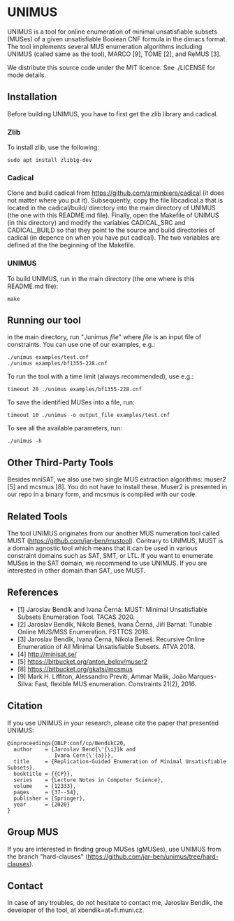 # UNIMUS
UNIMUS is a  tool for online enumeration of minimal unsatisfiable subsets (MUSes) of a given unsatisfiable Boolean CNF formula in the dimacs format. The tool implements several MUS enumeration algorithms including UNIMUS (called same as the tool), MARCO [9], TOME [2], and ReMUS [3]. 

We distribute this source code under the MIT licence. See ./LICENSE for mode details.

## Installation
Before building UNIMUS, you have to first get the zlib library and cadical. 

### Zlib
To install zlib, use the following:
```
sudo apt install zlib1g-dev
```

### Cadical
Clone and build cadical from https://github.com/arminbiere/cadical (it does not matter where you put it). 
Subsequently, copy the file libcadical.a that is located in the cadical/build/ directory into the main directory of UNIMUS (the one with this README.md file). 
Finally, open the Makefile of UNIMUS (in this directory) and modify the variables CADICAL_SRC and CADICAL_BUILD so that they point to the source and build directories of cadical (in depence on when you have put cadical). The two variables are defined at the the beginning of the Makefile. 

### UNIMUS
To build UNIMUS, run in the main directory (the one where is this README.md file):
```
make
```

## Running our tool
in the main directory, run "./unimus _file_" where _file_ is an input file of constraints. You can use one of our examples, e.g.:
```
./unimus examples/test.cnf
./unimus examples/bf1355-228.cnf
```
To run the tool with a time limit (always recommended), use e.g.:
```
timeout 20 ./unimus examples/bf1355-228.cnf
```
To save the identified MUSes into a file, run:
```
timeout 10 ./unimus -o output_file examples/test.cnf
```
To see all the available parameters, run:
```
./unimus -h
```

## Other Third-Party Tools
Besides mniSAT, we also use two single MUS extraction algorithms: muser2 [5] and mcsmus [8]. You do not have to install these. Muser2 is presented in our repo in a binary form, and mcsmus is compiled with our code. 

## Related Tools
The tool UNIMUS originates from our another MUS numeration tool called MUST (https://github.com/jar-ben/mustool). Contrary to UNIMUS, MUST is a domain agnostic tool which means that it can be used in various constraint domains such as SAT, SMT, or LTL. If you want to enumerate MUSes in the SAT domain, we recommend to use UNIMUS. If you are interested in other domain than SAT, use MUST.

## References

* [1] Jaroslav Bendík and Ivana Černá: MUST: Minimal Unsatisfiable Subsets Enumeration Tool. TACAS 2020.
* [2] Jaroslav Bendík, Nikola Beneš, Ivana Černá, Jiří Barnat: Tunable Online MUS/MSS Enumeration. FSTTCS 2016.
* [3] Jaroslav Bendík, Ivana Černá, Nikola Beneš: Recursive Online Enumeration of All Minimal Unsatisfiable Subsets. ATVA 2018.
* [4] http://minisat.se/
* [5] https://bitbucket.org/anton_belov/muser2
* [8] https://bitbucket.org/gkatsi/mcsmus
* [9] Mark H. Liffiton, Alessandro Previti, Ammar Malik, João Marques-Silva: Fast, flexible MUS enumeration. Constraints 21(2), 2016.

## Citation
If you use UNIMUS in your research, please cite the paper that presented UNIMUS: 
```
@inproceedings{DBLP:conf/cp/BendikC20,
  author    = {Jaroslav Bend{\'{\i}}k and
               Ivana Cern{\'{a}}},
  title     = {Replication-Guided Enumeration of Minimal Unsatisfiable Subsets},
  booktitle = {{CP}},
  series    = {Lecture Notes in Computer Science},
  volume    = {12333},
  pages     = {37--54},
  publisher = {Springer},
  year      = {2020}
}
```

## Group MUS
If you are interested in finding group MUSes (gMUSes), use UNIMUS from the branch "hard-clauses" (https://github.com/jar-ben/unimus/tree/hard-clauses).

## Contact
In case of any troubles, do not hesitate to contact me, Jaroslav Bendik, the developer of the tool, at xbendik=at=fi.muni.cz.
